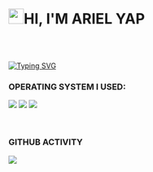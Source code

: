 <h1><img src="https://raw.githubusercontent.com/MartinHeinz/MartinHeinz/master/wave.gif" width="30"/>HI, I'M ARIEL YAP</h1>
<br>
<br>

[![Typing SVG](https://readme-typing-svg.herokuapp.com?color=%2349F707&lines=FUTRE+CYBER+SECURITY+PROFESSIONAL)](https://git.io/typing-svg)

  
  
### OPERATING SYSTEM I USED:

<img src="https://img.shields.io/badge/Kali-268BEE?style=for-the-badge&logo=kalilinux&logoColor=white"> <img src="https://img.shields.io/badge/Windows-0078D6?style=for-the-badge&logo=windows&logoColor=white"> <img src="https://img.shields.io/badge/Android-3DDC84?style=for-the-badge&logo=android&logoColor=white">

<br>

### GITHUB ACTIVITY
<img align="center" src="https://activity-graph.herokuapp.com/graph?username=yapariel&theme=dracula&color=04ba56&bg_color=202d91" />



